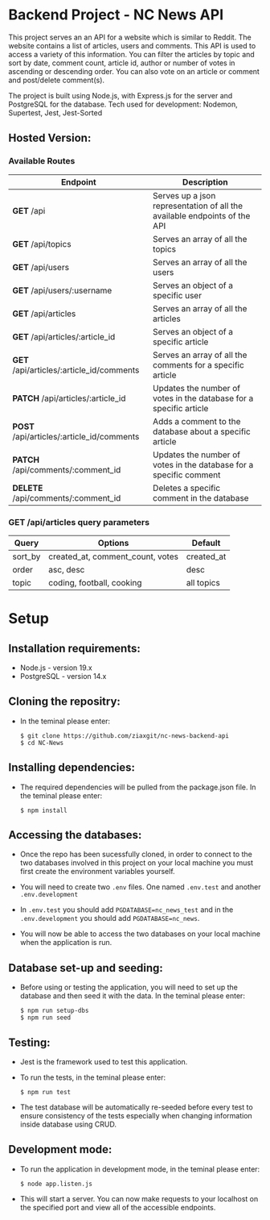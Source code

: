 # Backend Project - NC News API

This project serves an an API for a website which is similar to Reddit. The website contains a list of articles, users and comments. This API is used to access a variety of this information. You can filter the articles by topic and sort by date, comment count, article id, author or number of votes in ascending or descending order. You can also vote on an article or comment and post/delete comment(s).

The project is built using Node.js, with Express.js for the server and PostgreSQL for the database.
Tech used for development: Nodemon, Supertest, Jest, Jest-Sorted

## Hosted Version:

### Available Routes

| Endpoint                                    | Description                                                               |
| ------------------------------------------- | ------------------------------------------------------------------------- |
| **GET** /api                                | Serves up a json representation of all the available endpoints of the API |
| **GET** /api/topics                         | Serves an array of all the topics                                         |
| **GET** /api/users                          | Serves an array of all the users                                          |
| **GET** /api/users/:username                | Serves an object of a specific user                                       |
| **GET** /api/articles                       | Serves an array of all the articles                                       |
| **GET** /api/articles/:article_id           | Serves an object of a specific article                                    |
| **GET** /api/articles/:article_id/comments  | Serves an array of all the comments for a specific article                |
| **PATCH** /api/articles/:article_id         | Updates the number of votes in the database for a specific article        |
| **POST** /api/articles/:article_id/comments | Adds a comment to the database about a specific article                   |
| **PATCH** /api/comments/:comment_id         | Updates the number of votes in the database for a specific comment        |
| **DELETE** /api/comments/:comment_id        | Deletes a specific comment in the database                                |

### **GET** /api/articles query parameters

| Query   | Options                          | Default    |
| ------- | -------------------------------- | ---------- |
| sort_by | created_at, comment_count, votes | created_at |
| order   | asc, desc                        | desc       |
| topic   | coding, football, cooking        | all topics |

# Setup

## Installation requirements:

- Node.js - version 19.x
- PostgreSQL - version 14.x

## Cloning the repositry:

- In the teminal please enter:

  ```
  $ git clone https://github.com/ziaxgit/nc-news-backend-api
  $ cd NC-News
  ```

## Installing dependencies:

- The required dependencies will be pulled from the package.json file. In the teminal please enter:

  ```
  $ npm install
  ```

## Accessing the databases:

- Once the repo has been sucessfully cloned, in order to connect to the two databases involved in this project on your local machine you must first create the environment variables yourself.
- You will need to create two `.env` files. One named `.env.test` and another `.env.development`

- In `.env.test` you should add `PGDATABASE=nc_news_test` and in the `.env.development` you should add `PGDATABASE=nc_news`.
- You will now be able to access the two databases on your local machine when the application is run.

## Database set-up and seeding:

- Before using or testing the application, you will need to set up the database and then seed it with the data. In the teminal please enter:

  ```
  $ npm run setup-dbs
  $ npm run seed
  ```

## Testing:

- Jest is the framework used to test this application.
- To run the tests, in the teminal please enter:

  ```
  $ npm run test
  ```

- The test database will be automatically re-seeded before every test to ensure consistency of the tests especially when changing information inside database using CRUD.

## Development mode:

- To run the application in development mode, in the teminal please enter:

  ```
  $ node app.listen.js
  ```

- This will start a server. You can now make requests to your localhost on the specified port and view all of the accessible endpoints.
